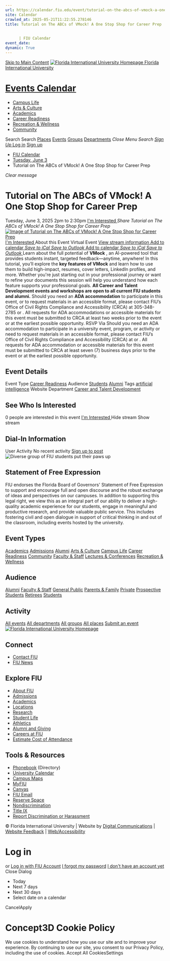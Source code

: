 ```yaml
---
url: https://calendar.fiu.edu/event/tutorial-on-the-abcs-of-vmock-a-one-stop-shop-for-career-prep
site: Calendar
crawled_at: 2025-05-21T11:22:55.278146
title: Tutorial on The ABCs of VMock! A One Stop Shop for Career Prep
    
    
      | FIU Calendar
event_date: 
dynamic: True
---
```


[Skip to Main Content](https://calendar.fiu.edu/event/tutorial-on-the-abcs-of-vmock-a-one-stop-shop-for-career-prep#main-content)
[![Florida International University Homepage](https://digicdn.fiu.edu/core/_assets/images/logo-top.png) Florida International University](https://www.fiu.edu)
# [Events Calendar ](https://calendar.fiu.edu/)
  * [Campus Life](https://calendar.fiu.edu/calendar?event_types%5B%5D=127595)
  * [Arts & Culture](https://calendar.fiu.edu/calendar?event_types%5B%5D=127590)
  * [Academics](https://calendar.fiu.edu/calendar?event_types%5B%5D=127582)
  * [Career Readiness](https://calendar.fiu.edu/calendar?event_types%5B%5D=127584)
  * [Recreation & Wellness](https://calendar.fiu.edu/calendar?event_types%5B%5D=127603)
  * [Community](https://calendar.fiu.edu/calendar?event_types%5B%5D=127601)


Search Search
[Places](https://calendar.fiu.edu/search/places) [Events](https://calendar.fiu.edu/calendar) [Groups](https://calendar.fiu.edu/search/groups) [Departments](https://calendar.fiu.edu/search/departments)
_Close Menu_
_Search_ [ _Sign Up_ ](https://calendar.fiu.edu/signup)
[Log in](https://calendar.fiu.edu/auth/shib_login?previous_url=https%3A%2F%2Fcalendar.fiu.edu%2Fevent%2Ftutorial-on-the-abcs-of-vmock-a-one-stop-shop-for-career-prep) [Sign up](https://calendar.fiu.edu/signup)
  * [FIU Calendar](https://calendar.fiu.edu/)
  * [Tuesday, June 3](https://calendar.fiu.edu/calendar/day/2025/6/3)
  * Tutorial on The ABCs of VMock! A One Stop Shop for Career Prep


_Clear message_
# Tutorial on The ABCs of VMock! A One Stop Shop for Career Prep
Tuesday, June 3, 2025 2pm to 2:30pm 
[ I'm Interested ](https://calendar.fiu.edu/event/49674754127475/confirm?return=https%3A%2F%2Fcalendar.fiu.edu%2Fevent%2Ftutorial-on-the-abcs-of-vmock-a-one-stop-shop-for-career-prep)
_Share Tutorial on The ABCs of VMock! A One Stop Shop for Career Prep_
[ ![Image of Tutorial on The ABCs of VMock! A One Stop Shop for Career Prep](https://localist-images.azureedge.net/photos/49674956004942/card/abd37a22202677d345442702d70eed7956d30343.jpg) ](https://calendar.fiu.edu/photo/49674956004942)
[ I'm Interested ](https://calendar.fiu.edu/event/49674754127475/confirm?return=https%3A%2F%2Fcalendar.fiu.edu%2Fevent%2Ftutorial-on-the-abcs-of-vmock-a-one-stop-shop-for-career-prep)
About this Event
Virtual Event [View stream information ](https://calendar.fiu.edu/event/tutorial-on-the-abcs-of-vmock-a-one-stop-shop-for-career-prep#about_stream)
[Add to calendar ](https://calendar.fiu.edu/event/tutorial-on-the-abcs-of-vmock-a-one-stop-shop-for-career-prep)
[ _Save to iCal_ ](https://calendar.fiu.edu/event/tutorial-on-the-abcs-of-vmock-a-one-stop-shop-for-career-prep.ics "Save to iCal") [ _Save to Outlook_ ](https://calendar.fiu.edu/event/tutorial-on-the-abcs-of-vmock-a-one-stop-shop-for-career-prep.ics "Save to Outlook")
[Add to calendar ](https://calendar.fiu.edu/event/tutorial-on-the-abcs-of-vmock-a-one-stop-shop-for-career-prep)
[ _Save to iCal_ ](https://calendar.fiu.edu/event/tutorial-on-the-abcs-of-vmock-a-one-stop-shop-for-career-prep.ics "Save to iCal") [ _Save to Outlook_ ](https://calendar.fiu.edu/event/tutorial-on-the-abcs-of-vmock-a-one-stop-shop-for-career-prep.ics "Save to Outlook")
Learn about the full potential of **VMock** , an AI-powered tool that provides students instant, targeted feedback—anytime, anywhere!
In this tutorial, you’ll explore the **key features of VMock** and learn how to use them to build high-impact, resumes, cover letters, LinkedIn profiles, and more. Whether you're just starting out in your professional journey or want to refine your documents this session will help you understand how each feature supports your professional goals.
**All Career and Talent Development events and workshops are open to all current FIU students and alumni.**
Should you need an **ADA accommodation** to participate in this event, or to request materials in an accessible format, please contact FIU’s Office of Civil Rights Compliance and Accessibility (CRCA) at 305-348-2785 or . All requests for ADA accommodations or accessible materials for this event must be submitted to CRCA at least two weeks prior to the event or at the earliest possible opportunity.
RSVP Via 
Should you need an ADA accommodation to participate in a university event, program, or activity or need to request materials in an accessible format, please contact FIU’s Office of Civil Rights Compliance and Accessibility (CRCA) at or . All requests for ADA accommodation or accessible materials for this event must be submitted to CRCA at least seven (7) business days prior to the event or at the earliest possible opportunity. 
## Event Details
Event Type
[Career Readiness](https://calendar.fiu.edu/search/events?event_types%5B%5D=127584)
Audience
[Students](https://calendar.fiu.edu/search/events?event_types%5B%5D=121719) [Alumni](https://calendar.fiu.edu/search/events?event_types%5B%5D=121721)
Tags
[artificial intelligence](https://calendar.fiu.edu/search/events?event_types%5B%5D=95096)
Website
Department
[Career and Talent Development](https://calendar.fiu.edu/department/career_and_talent_development)
##  See Who Is Interested 
0 people  are interested in this event
[ I'm Interested ](https://calendar.fiu.edu/event/49674754127475/confirm?return=https%3A%2F%2Fcalendar.fiu.edu%2Fevent%2Ftutorial-on-the-abcs-of-vmock-a-one-stop-shop-for-career-prep)
Hide stream Show stream
## Dial-In Information
User Activity
No recent activity
[Sign up to post](https://calendar.fiu.edu/auth/shib_login?previous_url=https%3A%2F%2Fcalendar.fiu.edu%2Fevent%2Ftutorial-on-the-abcs-of-vmock-a-one-stop-shop-for-career-prep)
![Diverse group of FIU students put their paws up](https://www.fiu.edu/_assets/images/thumbnail-students-paw.jpg)
## Statement of Free Expression
FIU endorses the Florida Board of Governors' Statement of Free Expression to support and encourage full and open discourse and the robust exchange of ideas and perspectives on our campuses. In addition to supporting this legal right, we view this as an integral part of our ability to deliver a high-quality academic experience for our students, engage in meaningful and productive research, and provide valuable public service. This includes fostering civil and open dialogue in support of critical thinking in and out of the classroom, including events hosted by the university.
## Event Types
[Academics](https://calendar.fiu.edu/calendar?event_types%5B%5D=127582)
[Admissions](https://calendar.fiu.edu/calendar?event_types%5B%5D=127583)
[Alumni](https://calendar.fiu.edu/calendar?event_types%5B%5D=127589)
[Arts & Culture](https://calendar.fiu.edu/calendar?event_types%5B%5D=127590)
[Campus Life](https://calendar.fiu.edu/calendar?event_types%5B%5D=127595)
[Career Readiness](https://calendar.fiu.edu/calendar?event_types%5B%5D=127584)
[Community](https://calendar.fiu.edu/calendar?event_types%5B%5D=127601)
[Faculty & Staff](https://calendar.fiu.edu/calendar?event_types%5B%5D=127602)
[Lectures & Conferences](https://calendar.fiu.edu/calendar?event_types%5B%5D=127587)
[Recreation & Wellness](https://calendar.fiu.edu/calendar?event_types%5B%5D=127603)
## Audience
[Alumni](https://calendar.fiu.edu/calendar?event_types%5B%5D=121721)
[Faculty & Staff](https://calendar.fiu.edu/calendar?event_types%5B%5D=121720)
[General Public](https://calendar.fiu.edu/calendar?event_types%5B%5D=121722)
[Parents & Family](https://calendar.fiu.edu/calendar?event_types%5B%5D=36918157286658)
[Private](https://calendar.fiu.edu/calendar?event_types%5B%5D=129753)
[Prospective Students](https://calendar.fiu.edu/calendar?event_types%5B%5D=121723)
[Retirees](https://calendar.fiu.edu/calendar?event_types%5B%5D=37290279036119)
[Students](https://calendar.fiu.edu/calendar?event_types%5B%5D=121719)
## Activity
[All events](https://calendar.fiu.edu/search?what=events)
[All departments](https://calendar.fiu.edu/search/departments)
[All groups](https://calendar.fiu.edu/search?what=groups)
[All places](https://calendar.fiu.edu/search?what=places)
[Submit an event](https://calendar.fiu.edu/admin/events/new/basic-information)
[ ![Florida International University Homepage](https://digicdn.fiu.edu/core/_assets/images/footer-logo.svg) ](https://www.fiu.edu/)
## Connect
  * [Contact FIU](https://www.fiu.edu/about/contact-us/index.html)
  * [FIU News](https://news.fiu.edu/)


## Explore FIU
  * [About FIU](https://www.fiu.edu/about/index.html)
  * [Admissions](https://www.fiu.edu/admissions/index.html)
  * [Academics](https://www.fiu.edu/academics/index.html)
  * [Locations](https://www.fiu.edu/locations/index.html)
  * [Research](https://www.fiu.edu/research/index.html)
  * [Student Life](https://www.fiu.edu/student-life/index.html)
  * [Athletics](https://www.fiu.edu/athletics/index.html)
  * [Alumni and Giving](https://www.fiu.edu/alumni-and-giving/index.html)
  * [Careers at FIU](https://hr.fiu.edu/careers/)
  * [Estimate Cost of Attendance](https://onestop.fiu.edu/finances/estimate-your-costs/)


## Tools & Resources
  * [Phonebook](https://phonebook.fiu.edu) (Directory)
  * [University Calendar](https://calendar.fiu.edu/)
  * [Campus Maps](https://campusmaps.fiu.edu/)
  * [MyFIU](https://my.fiu.edu/)
  * [Canvas](https://canvas.fiu.edu)
  * [FIU Email](http://mail.fiu.edu/)
  * [Reserve Space](https://reservespace.fiu.edu/make-reservation/)
  * [Nondiscrimination](https://ace.fiu.edu/civil-rights-and-accessibility/harassment-and-discrimination/)
  * [Title IX](https://ace.fiu.edu/title-ix/)
  * [Report Discrimination or Harassment](https://report.fiu.edu/)


© Florida International University  | Website by [Digital Communications](https://stratcomm.fiu.edu/digital-print/websites/) | [Website Feedback](https://webforms.fiu.edu/view.php?id=370774&element_5=https://calendar.fiu.edu/https://calendar.fiu.edu/) | [Web/Accessibility](https://accessibility.fiu.edu/)
# Log in
or
[Log in with FIU Account](https://calendar.fiu.edu/auth/shib_login?previous_url=https%3A%2F%2Fcalendar.fiu.edu%2Fevent%2Ftutorial-on-the-abcs-of-vmock-a-one-stop-shop-for-career-prep)
[I forgot my password](https://calendar.fiu.edu/auth/forgot) [I don't have an account yet](https://calendar.fiu.edu/signup)
Close Dialog
  * Today
  * Next 7 days
  * Next 30 days
  * Select date on a calendar


CancelApply
# Concept3D Cookie Policy
We use cookies to understand how you use our site and to improve your experience. By continuing to use our site, you consent to our Privacy Policy, including the use of cookies. 
Accept All CookiesSettings
